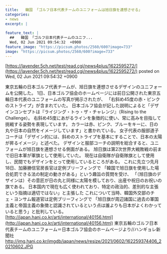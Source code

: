 ```yaml
---
title:   韓国 「ゴルフ日本代表チームのユニフォームは旭日旗を連想させる」  
categories:
- news
excerpt: |
  
feature_text: |
  ##   韓国 「ゴルフ日本代表チームのユニフ...
  Wed, 02 Jun 2021 09:54:32  +0900
feature_image: "https://picsum.photos/2560/600?image=733"
image: "https://picsum.photos/2560/600?image=733"
---
```


[https://lavender.5ch.net/test/read.cgi/news4plus/1622595272/](https://lavender.5ch.net/test/read.cgi/news4plus/1622595272/)
posted on Wed, 02 Jun 2021 09:54:32  +0900

<!--more-->

東京五輪の日本ゴルフ代表チームが、旭日旗を連想させるデザインのユニフォームを公開した。 1日、日本ゴルフ協会のホームページには前日公開された東京五輪日本代表のユニフォームの写真が掲示されたが、 「右斜め45度の赤・ピンクのストライプ」が含まれていた。 日本ゴルフ協会が記した説明によると「デザインコンセプトは『ライジング・トゥ・ザ・チャレンジ』（Rising to the Challenge）。 右斜め45度にあがるラインを象徴的に使い、常に高みを目指して挑戦する姿勢を表現しています。 カラーは赤、ピンク、ブルーをキーに、日の丸や日本の自然をイメージしています」と書かれている。 女子代表の服部道子コーチは「デザイン的には、斜めのストライプを基本にすることで、日本の太陽が昇るイメージ」と述べた。 デザインと服部コーチの説明を総合すると、ユニフォームが旭日旗を連想させる側面がある。 旭日旗は第2次世界大戦敗戦の前まで旧日本軍が軍旗として使用していた。 現在は自衛隊が自衛隊旗として使用し、民間でもデザインをとって使用しているところがある。 これに先立つ先月18日、加藤勝信官房長官は定例ブリーフィングで 「韓国で旭日旗を使用した場合処罰できる法の制定の動きがある」という趣旨の質問を受け、 「（旭日旗のデザインは）その意匠が日の丸と同様に太陽を模しており、出産や祝日のお祝いの旗である。 日本国内で現在も広く使われており、特定の政治的、差別的な主張という指摘は適切ではない」と主張した これについて当時、韓国外交部のチェ・ヨンサム報道官は定例ブリーフィングで 「旭日旗が周辺諸国に過去の軍国主義と帝国主義の象徴と認識されているという点は誰よりも日本がよくわかっていると思う」と批判している。 [http://japan.hani.co.kr/arti/international/40156.html](http://japan.hani.co.kr/arti/international/40156.html) 東京五輪のゴルフ日本代表チームのユニフォーム＝日本ゴルフ協会のホームページより//ハンギョレ新聞社 http://img.hani.co.kr/imgdb/japan/news/resize/2021/0602/162259374406_20210602.JPG
